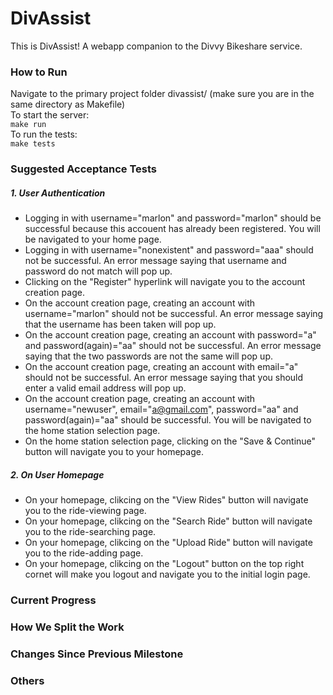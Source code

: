 # DivAssist
This is DivAssist!  A webapp companion to the Divvy Bikeshare service.  
  
### How to Run
Navigate to the primary project folder divassist/ (make sure you are in the same directory as Makefile)  
To start the server:  
`make run`  
To run the tests:  
`make tests`


### Suggested Acceptance Tests  
##### 1. User Authentication
* Logging in with username="marlon" and password="marlon" should be successful because this accouent has already been registered. You will be navigated to your home page.
* Logging in with username="nonexistent" and password="aaa" should not be successful. An error message saying that username and password do not match will pop up.
* Clicking on the "Register" hyperlink will navigate you to the account creation page.
* On the account creation page, creating an account with username="marlon" should not be successful. An error message saying that the username has been taken will pop up.
* On the account creation page, creating an account with password="a" and password(again)="aa" should not be successful. An error message saying that the two passwords are not the same will pop up.  
* On the account creation page, creating an account with email="a" should not be successful. An error message saying that you should enter a valid email address will pop up.  
* On the account creation page, creating an account with username="newuser", email="a@gmail.com",  password="aa" and password(again)="aa" should be successful. You will be navigated to the home station selection page.  
* On the home station selection page, clicking on the "Save & Continue" button will navigate you to your homepage.  

##### 2. On User Homepage
* On your homepage, clikcing on the "View Rides" button will navigate you to the ride-viewing page.
* On your homepage, clikcing on the "Search Ride" button will navigate you to the ride-searching page.
* On your homepage, clikcing on the "Upload Ride" button will navigate you to the ride-adding page.
* On your homepage, clikcing on the "Logout" button on the top right cornet will make you logout and navigate you to the initial login page.

### Current Progress  


### How We Split the Work  


### Changes Since Previous Milestone  


### Others  
